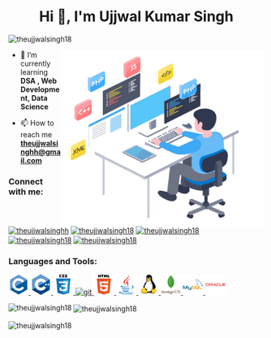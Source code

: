 <h1 align="center">Hi 👋, I'm Ujjwal Kumar Singh</h1>
<p align="left"> <img src="https://komarev.com/ghpvc/?username=theujjwalsingh18&label=Profile%20views&color=0e75b6&style=flat" alt="theujjwalsingh18" /> </p>
  <img align = "right" alt ="coding" src="./output-onlinegiftools (14).gif" width="400">

- 🌱 I’m currently learning **DSA , Web Development, Data Science**

- 📫 How to reach me **theujjwalsinghh@gmail.com**

<h3 align="left">Connect with me:</h3>
<p align="left">
<a href="https://twitter.com/theujjwalsinghh" target="blank"><img align="center" src="https://raw.githubusercontent.com/rahuldkjain/github-profile-readme-generator/master/src/images/icons/Social/twitter.svg" alt="theujjwalsinghh" height="30" width="40" /></a>
<a href="https://linkedin.com/in/theujjwalsingh18" target="blank"><img align="center" src="https://raw.githubusercontent.com/rahuldkjain/github-profile-readme-generator/master/src/images/icons/Social/linked-in-alt.svg" alt="theujjwalsingh18" height="30" width="40" /></a>
<a href="https://kaggle.com/theujjwalsingh18" target="blank"><img align="center" src="https://raw.githubusercontent.com/rahuldkjain/github-profile-readme-generator/master/src/images/icons/Social/kaggle.svg" alt="theujjwalsingh18" height="30" width="40" /></a>
<a href="https://instagram.com/theujjwalsingh18" target="blank"><img align="center" src="https://raw.githubusercontent.com/rahuldkjain/github-profile-readme-generator/master/src/images/icons/Social/instagram.svg" alt="theujjwalsingh18" height="30" width="40" /></a>
<a href="https://www.leetcode.com/theujjwalsingh18" target="blank"><img align="center" src="https://raw.githubusercontent.com/rahuldkjain/github-profile-readme-generator/master/src/images/icons/Social/leet-code.svg" alt="theujjwalsingh18" height="30" width="40" /></a>
</p>

<h3 align="left">Languages and Tools:</h3>
<p align="left"> <a href="https://www.cprogramming.com/" target="_blank" rel="noreferrer"> <img src="https://raw.githubusercontent.com/devicons/devicon/master/icons/c/c-original.svg" alt="c" width="40" height="40"/> </a> <a href="https://www.w3schools.com/cpp/" target="_blank" rel="noreferrer"> <img src="https://raw.githubusercontent.com/devicons/devicon/master/icons/cplusplus/cplusplus-original.svg" alt="cplusplus" width="40" height="40"/> </a> <a href="https://www.w3schools.com/css/" target="_blank" rel="noreferrer"> <img src="https://raw.githubusercontent.com/devicons/devicon/master/icons/css3/css3-original-wordmark.svg" alt="css3" width="40" height="40"/> </a> <a href="https://git-scm.com/" target="_blank" rel="noreferrer"> <img src="https://www.vectorlogo.zone/logos/git-scm/git-scm-icon.svg" alt="git" width="40" height="40"/> </a> <a href="https://www.w3.org/html/" target="_blank" rel="noreferrer"> <img src="https://raw.githubusercontent.com/devicons/devicon/master/icons/html5/html5-original-wordmark.svg" alt="html5" width="40" height="40"/> </a> <a href="https://www.java.com" target="_blank" rel="noreferrer"> <img src="https://raw.githubusercontent.com/devicons/devicon/master/icons/java/java-original.svg" alt="java" width="40" height="40"/> </a> <a href="https://www.linux.org/" target="_blank" rel="noreferrer"> <img src="https://raw.githubusercontent.com/devicons/devicon/master/icons/linux/linux-original.svg" alt="linux" width="40" height="40"/> </a> <a href="https://www.mongodb.com/" target="_blank" rel="noreferrer"> <img src="https://raw.githubusercontent.com/devicons/devicon/master/icons/mongodb/mongodb-original-wordmark.svg" alt="mongodb" width="40" height="40"/> </a> <a href="https://www.mysql.com/" target="_blank" rel="noreferrer"> <img src="https://raw.githubusercontent.com/devicons/devicon/master/icons/mysql/mysql-original-wordmark.svg" alt="mysql" width="40" height="40"/> </a> <a href="https://www.oracle.com/" target="_blank" rel="noreferrer"> <img src="https://raw.githubusercontent.com/devicons/devicon/master/icons/oracle/oracle-original.svg" alt="oracle" width="40" height="40"/> </a> </p>
<p><img align="left" src="https://github-readme-stats.vercel.app/api/top-langs?username=theujjwalsingh18&show_icons=true&locale=en&layout=compact" alt="theujjwalsingh18" /></p>

<p>&nbsp;<img align="center" src="https://github-readme-stats.vercel.app/api?username=theujjwalsingh18&show_icons=true&locale=en" alt="theujjwalsingh18" /></p>

<p><img align="center" src="https://github-readme-streak-stats.herokuapp.com/?user=theujjwalsingh18&" alt="theujjwalsingh18" /></p>
